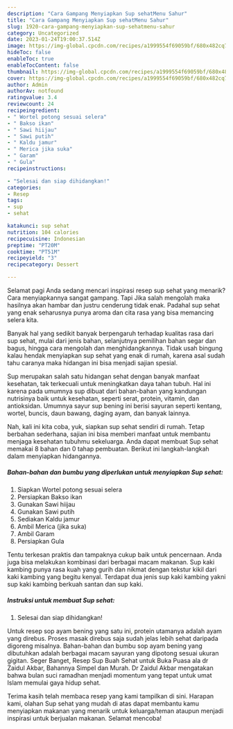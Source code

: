 ```yaml
---
description: "Cara Gampang Menyiapkan Sup sehatMenu Sahur"
title: "Cara Gampang Menyiapkan Sup sehatMenu Sahur"
slug: 1920-cara-gampang-menyiapkan-sup-sehatmenu-sahur
category: Uncategorized
date: 2023-01-24T19:00:37.514Z
image: https://img-global.cpcdn.com/recipes/a1999554f69059bf/680x482cq70/sup-sehat-foto-resep-utama.jpg
hideToc: false
enableToc: true
enableTocContent: false
thumbnail: https://img-global.cpcdn.com/recipes/a1999554f69059bf/680x482cq70/sup-sehat-foto-resep-utama.jpg
cover: https://img-global.cpcdn.com/recipes/a1999554f69059bf/680x482cq70/sup-sehat-foto-resep-utama.jpg
author: Admin
authorAv: notfound
ratingvalue: 3.4
reviewcount: 24
recipeingredient:
- " Wortel potong sesuai selera"
- " Bakso ikan"
- " Sawi hiijau"
- " Sawi putih"
- " Kaldu jamur"
- " Merica jika suka"
- " Garam"
- " Gula"
recipeinstructions:

- "Selesai dan siap dihidangkan!"
categories:
- Resep
tags:
- sup
- sehat

katakunci: sup sehat 
nutrition: 104 calories
recipecuisine: Indonesian
preptime: "PT20M"
cooktime: "PT51M"
recipeyield: "3"
recipecategory: Dessert

---
```



Selamat pagi Anda sedang mencari inspirasi resep sup sehat yang menarik? Cara menyiapkannya sangat gampang. Tapi Jika salah mengolah maka hasilnya akan hambar dan justru cenderung tidak enak. Padahal sup sehat yang enak seharusnya punya aroma dan cita rasa yang bisa memancing selera kita.


Banyak hal yang sedikit banyak berpengaruh terhadap kualitas rasa dari sup sehat, mulai dari jenis bahan, selanjutnya pemilihan bahan segar dan bagus, hingga cara mengolah dan menghidangkannya. Tidak usah bingung kalau hendak menyiapkan sup sehat yang enak di rumah, karena asal sudah tahu caranya maka hidangan ini bisa menjadi sajian spesial.

Sup merupakan salah satu hidangan sehat dengan banyak manfaat kesehatan, tak terkecuali untuk meningkatkan daya tahan tubuh. Hal ini karena pada umumnya sup dibuat dari bahan-bahan yang kandungan nutrisinya baik untuk kesehatan, seperti serat, protein, vitamin, dan antioksidan. Umumnya sayur sup bening ini berisi sayuran seperti kentang, wortel, buncis, daun bawang, daging ayam, dan banyak lainnya.


Nah, kali ini kita coba, yuk, siapkan sup sehat sendiri di rumah. Tetap berbahan sederhana, sajian ini bisa memberi manfaat untuk membantu menjaga kesehatan tubuhmu sekeluarga. Anda dapat membuat Sup sehat memakai 8 bahan dan 0 tahap pembuatan. Berikut ini langkah-langkah dalam menyiapkan hidangannya.

<!--inarticleads1-->

##### Bahan-bahan dan bumbu yang diperlukan untuk menyiapkan Sup sehat:

1. Siapkan  Wortel potong sesuai selera
1. Persiapkan  Bakso ikan
1. Gunakan  Sawi hiijau
1. Gunakan  Sawi putih
1. Sediakan  Kaldu jamur
1. Ambil  Merica (jika suka)
1. Ambil  Garam
1. Persiapkan  Gula


Tentu terkesan praktis dan tampaknya cukup baik untuk pencernaan. Anda juga bisa melakukan kombinasi dari berbagai macam makanan. Sup kaki kambing punya rasa kuah yang gurih dan nikmat dengan tekstur kikil dari kaki kambing yang begitu kenyal. Terdapat dua jenis sup kaki kambing yakni sup kaki kambing berkuah santan dan sup kaki. 

<!--inarticleads2-->

##### Instruksi untuk membuat Sup sehat:


1. Selesai dan siap dihidangkan!

Untuk resep sop ayam bening yang satu ini, protein utamanya adalah ayam yang direbus. Proses masak direbus saja sudah jelas lebih sehat daripada digoreng misalnya. Bahan-bahan dan bumbu sop ayam bening yang dibutuhkan adalah berbagai macam sayuran yang dipotong sesuai ukuran gigitan. Seger Banget, Resep Sup Buah Sehat untuk Buka Puasa ala dr Zaidul Akbar, Bahannya Simpel dan Murah. Dr Zaidul Akbar mengatakan bahwa bulan suci ramadhan menjadi momentum yang tepat untuk umat Islam memulai gaya hidup sehat. 

Terima kasih telah membaca resep yang kami tampilkan di sini. Harapan kami, olahan Sup sehat yang mudah di atas dapat membantu kamu menyiapkan makanan yang menarik untuk keluarga/teman ataupun menjadi inspirasi untuk berjualan makanan. Selamat mencoba!
